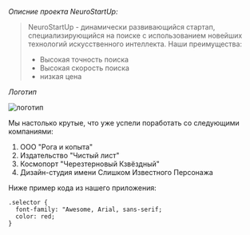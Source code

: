 *Описние проекта NeuroStartUp:*
>NeuroStartUp - динамически развивающийся стартап, специализирующийся на поиске с использованием новейших технологий
>искусственного интеллекта. Наши преимущества:
>* Высокая точность поиска
>* Высокая скорость поиска
>* низкая цена

*Логотип*

![логотип](https://camo.githubusercontent.com/79ee96a8b8fa098c44d1ca302006f24d008408a1c22fc13260437214d705a23d/68747470733a2f2f6e65746f6c6f67792d636f64652e6769746875622e696f2f6769742d686f6d65776f726b732f696e74726f64756374696f6e2f6173736574732f6c6f676f2e706e67)

Mы настолько крутые, что уже успели поработать со следующими компаниями:

1.	ООО "Рога и копыта"
2.	Издательство "Чистый лист"
3.	Космопорт "Черезтерновый Кзвёздный"
4.	Дизайн-студия имени Слишком Известного Персонажа

Ниже пример кода из нашего приложения:

	.selector {
	  font-family: "Awesome, Arial, sans-serif;
	  color: red;
	}

